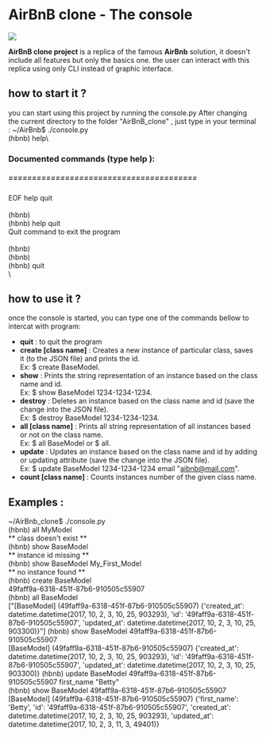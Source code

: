 # AirBnB clone - The console

![](https://upload.wikimedia.org/wikipedia/commons/6/69/Airbnb_Logo_Bélo.svg)

**AirBnB clone project**  is a replica of the famous **AirBnb** solution, it doesn't include all features but only the basics one. the user can interact with this replica using only CLI instead of graphic interface.

## how to start it ?

you can start using this project by running the console.py
After changing the current directory to the folder "AirBnB_clone" , just type in your terminal :
~/AirBnb$ ./console.py\
(hbnb) help\

### Documented commands (type help <topic>):
##### ========================================
EOF  help  quit\
\
(hbnb) \
(hbnb) help quit\
Quit command to exit the program\
\
(hbnb) \
(hbnb) \
(hbnb) quit\
\

## how to use it ?

once the console is started, you can type one of the commands bellow to intercat with program:
- **quit** : to quit the program
- **create [class name]** : Creates a new instance of particular class, saves it (to the JSON file) and prints the id.\
  Ex: $ create BaseModel.
-  **show** : Prints the string representation of an instance based on the class name and id.\
   Ex: $ show BaseModel 1234-1234-1234.
- **destroy** : Deletes an instance based on the class name and id (save the change into the JSON file).\
   Ex: $ destroy BaseModel 1234-1234-1234.
- **all [class name]** : Prints all string representation of all instances based or not on the class name.\
   Ex: $ all BaseModel or $ all.
- **update** :  Updates an instance based on the class name and id by adding or updating attribute (save the change into the JSON file).\
 Ex: $ update BaseModel 1234-1234-1234 email "aibnb@mail.com".
- **count [class name]** : Counts instances number of the given class name.
## Examples :
~/AirBnb_clone$ ./console.py\
(hbnb) all MyModel\
** class doesn't exist **\
(hbnb) show BaseModel\
** instance id missing **\
(hbnb) show BaseModel My_First_Model\
** no instance found **\
(hbnb) create BaseModel\
49faff9a-6318-451f-87b6-910505c55907\
(hbnb) all BaseModel\
["[BaseModel] (49faff9a-6318-451f-87b6-910505c55907) {'created_at': datetime.datetime(2017, 10, 2, 3, 10, 25, 903293), 'id': '49faff9a-6318-451f-87b6-910505c55907', 'updated_at': datetime.datetime(2017, 10, 2, 3, 10, 25, 903300)}"]
(hbnb) show BaseModel 49faff9a-6318-451f-87b6-910505c55907\
[BaseModel] (49faff9a-6318-451f-87b6-910505c55907) {'created_at': datetime.datetime(2017, 10, 2, 3, 10, 25, 903293), 'id': '49faff9a-6318-451f-87b6-910505c55907', 'updated_at': datetime.datetime(2017, 10, 2, 3, 10, 25, 903300)}
(hbnb) update BaseModel 49faff9a-6318-451f-87b6-910505c55907 first_name "Betty"\
(hbnb) show BaseModel 49faff9a-6318-451f-87b6-910505c55907\
[BaseModel] (49faff9a-6318-451f-87b6-910505c55907) {'first_name': 'Betty', 'id': '49faff9a-6318-451f-87b6-910505c55907', 'created_at': datetime.datetime(2017, 10, 2, 3, 10, 25, 903293), 'updated_at': datetime.datetime(2017, 10, 2, 3, 11, 3, 49401)}
